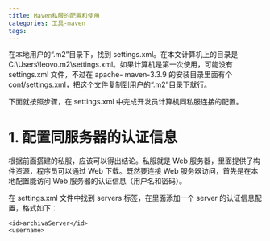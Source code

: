 ```yaml
---
title: Maven私服的配置和使用
categories: 工具-maven
tags: 
---
```

在本地用户的“.m2”目录下，找到 settings.xml。在本文计算机上的目录是
C:\Users\leovo.m2\settings.xml。如果计算机是第一次使用，可能没有 settings.xml 文件，不过在 apache-
maven-3.3.9 的安装目录里面有个 conf/settings.xml，把这个文件复制到用户的“.m2”目录下就行。

下面就按照步骤，在 settings.xml 中完成开发员计算机同私服连接的配置。

# 1\. 配置同服务器的认证信息

根据前面搭建的私服，应该可以得出结论。私服就是 Web 服务器，里面提供了构件资源，程序员可以通过 Web 下载。既然要连接 Web
服务器访问，首先是在本地配置能访问 Web 服务器的认证信息（用户名和密码）。

在 settings.xml 文件中找到 servers 标签，在里面添加一个 server 的认证信息配置，格式如下：

    
    
    <id>archivaServer</id>
    <username>

